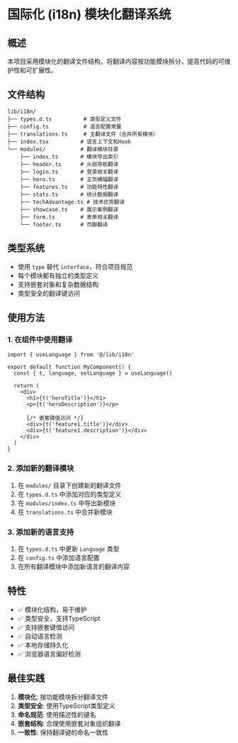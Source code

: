 # 国际化 (i18n) 模块化翻译系统

## 概述

本项目采用模块化的翻译文件结构，将翻译内容按功能模块拆分，提高代码的可维护性和可扩展性。

## 文件结构

```
lib/i18n/
├── types.d.ts          # 类型定义文件
├── config.ts           # 语言配置常量
├── translations.ts     # 主翻译文件（合并所有模块）
├── index.tsx          # 语言上下文和Hook
└── modules/           # 翻译模块目录
    ├── index.ts       # 模块导出索引
    ├── header.ts      # 头部导航翻译
    ├── login.ts       # 登录相关翻译
    ├── hero.ts        # 主页横幅翻译
    ├── features.ts    # 功能特性翻译
    ├── stats.ts       # 统计数据翻译
    ├── techAdvantage.ts # 技术优势翻译
    ├── showcase.ts    # 展示案例翻译
    ├── form.ts        # 表单相关翻译
    └── footer.ts      # 页脚翻译
```

## 类型系统

- 使用 `type` 替代 `interface`，符合项目规范
- 每个模块都有独立的类型定义
- 支持嵌套对象和复杂数据结构
- 类型安全的翻译键访问

## 使用方法

### 1. 在组件中使用翻译

```tsx
import { useLanguage } from '@/lib/i18n'

export default function MyComponent() {
  const { t, language, setLanguage } = useLanguage()
  
  return (
    <div>
      <h1>{t('heroTitle')}</h1>
      <p>{t('heroDescription')}</p>
      
      {/* 嵌套键值访问 */}
      <div>{t('feature1.title')}</div>
      <div>{t('feature1.description')}</div>
    </div>
  )
}
```

### 2. 添加新的翻译模块

1. 在 `modules/` 目录下创建新的翻译文件
2. 在 `types.d.ts` 中添加对应的类型定义
3. 在 `modules/index.ts` 中导出新模块
4. 在 `translations.ts` 中合并新模块

### 3. 添加新的语言支持

1. 在 `types.d.ts` 中更新 `Language` 类型
2. 在 `config.ts` 中添加语言配置
3. 在所有翻译模块中添加新语言的翻译内容

## 特性

- ✅ 模块化结构，易于维护
- ✅ 类型安全，支持TypeScript
- ✅ 支持嵌套键值访问
- ✅ 自动语言检测
- ✅ 本地存储持久化
- ✅ 浏览器语言偏好检测

## 最佳实践

1. **模块化**: 按功能模块拆分翻译文件
2. **类型安全**: 使用TypeScript类型定义
3. **命名规范**: 使用描述性的键名
4. **嵌套结构**: 合理使用嵌套对象组织翻译
5. **一致性**: 保持翻译键的命名一致性 
